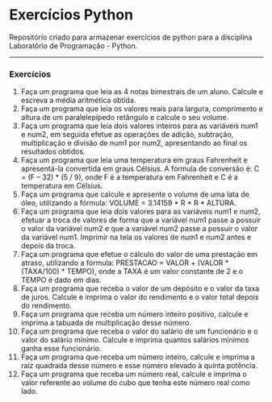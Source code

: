 # Exercícios Python
Repositório criado para armazenar exercícios de python para a disciplina Laboratório de Programação - Python.

---

### Exercícios

1. Faça um programa que leia as 4 notas bimestrais de um aluno. Calcule e escreva a média aritmética obtida.
2. Faça um programa que leia os valores reais para largura, comprimento e altura de um paralelepípedo retângulo e calcule o seu volume.
3. Faça um programa que leia dois valores inteiros para as variáveis num1 e num2, em seguida efetue as operações de adição, subtração, multiplicação e divisão de num1 por num2, apresentando ao final os resultados obtidos.
4. Faça um programa que leia uma temperatura em graus Fahrenheit e apresentá-la convertida em graus Célsius. A fórmula de conversão é: C = (F – 32) * (5 / 9), onde F é a temperatura em Fahrenheit e C é a temperatura em Célsius.
5. Faça um programa que calcule e apresente o volume de uma lata de óleo, utilizando a fórmula: VOLUME = 3.14159 * R * R * ALTURA.
6. Faça um programa que leia dois valores para as variáveis num1 e num2, efetuar a troca de valores de forma que a variável num1 passe a possuir o valor da variável num2 e que a variável num2 passe a possuir o valor da variável num1. Imprimir na tela os valores de num1 e num2 antes e depois da troca.
7. Faça um programa que efetue o cálculo do valor de uma prestação em atraso, utilizando a fórmula: PRESTACAO = VALOR + (VALOR * (TAXA/100) * TEMPO), onde a TAXA é um valor constante de 2 e o TEMPO é dado em dias.
8. Faça um programa que receba o valor de um depósito e o valor da taxa de juros. Calcule e imprima o valor do rendimento e o valor total depois do rendimento.
9. Faça um programa que receba um número inteiro positivo, calcule e imprima a tabuada de multiplicação desse número.
10. Faça um programa que receba o valor do salário de um funcionário e o valor do salário mínimo. Calcule e imprima quantos salários mínimos ganha esse funcionário.
11. Faça um programa que receba um número inteiro, calcule e imprima a raiz quadrada desse número e esse número elevado à quinta potência.
12. Faça um programa que receba um número real, calcule e imprima o valor referente ao volume do cubo que tenha este número real como lado.
